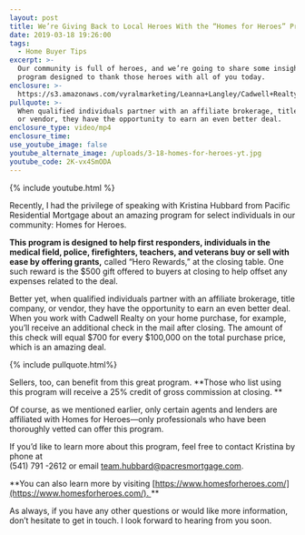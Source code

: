 ```yaml
---
layout: post
title: We’re Giving Back to Local Heroes With the “Homes for Heroes” Program
date: 2019-03-18 19:26:00
tags:
  - Home Buyer Tips
excerpt: >-
  Our community is full of heroes, and we’re going to share some insight into a
  program designed to thank those heroes with all of you today.
enclosure: >-
  https://s3.amazonaws.com/vyralmarketing/Leanna+Langley/Cadwell+Realty+Group+_+Were+Giving+Back+to+Local+Heroes+With+the+Homes+for+Heroes+Program.mp4
pullquote: >-
  When qualified individuals partner with an affiliate brokerage, title company,
  or vendor, they have the opportunity to earn an even better deal.
enclosure_type: video/mp4
enclosure_time:
use_youtube_image: false
youtube_alternate_image: /uploads/3-18-homes-for-heroes-yt.jpg
youtube_code: 2K-vx4SmODA
---
```


{% include youtube.html %}

Recently, I had the privilege of speaking with Kristina Hubbard from Pacific Residential Mortgage about an amazing program for select individuals in our community: Homes for Heroes. 

**This program is designed to help first responders, individuals in the medical field, police, firefighters, teachers, and veterans buy or sell with ease by offering grants,** called “Hero Rewards,” at the closing table. One such reward is the $500 gift offered to buyers at closing to help offset any expenses related to the deal. 

Better yet, when qualified individuals partner with an affiliate brokerage, title company, or vendor, they have the opportunity to earn an even better deal. When you work with Cadwell Realty on your home purchase, for example, you’ll receive an additional check in the mail after closing. The amount of this check will equal $700 for every $100,000 on the total purchase price, which is an amazing deal.

{% include pullquote.html%}

Sellers, too, can benefit from this great program. **Those who list using this program will receive a 25% credit of gross commission at closing. **

Of course, as we mentioned earlier, only certain agents and lenders are affiliated with Homes for Heroes—only professionals who have been thoroughly vetted can offer this program. 

If you’d like to learn more about this program, feel free to contact Kristina by phone at <br>(541) 791 -2612 or email [team.hubbard@pacresmortgage.com](mailto:team.hubbard@pacresmortgage.com). 

**You can also learn more by visiting [https://www.homesforheroes.com/](https://www.homesforheroes.com/). **

As always, if you have any other questions or would like more information, don’t hesitate to get in touch. I look forward to hearing from you soon.